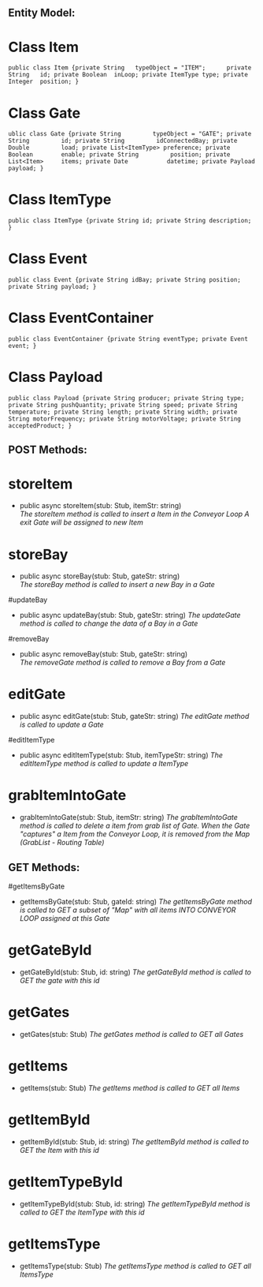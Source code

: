 
## Entity Model:

# Class Item
`public class Item {private String   typeObject = "ITEM";     
                    private String   id;
                    private Boolean  inLoop;
                    private ItemType type;
                    private Integer  position;
                    }
`
# Class Gate
`ublic class Gate {private String         typeObject = "GATE";
                   private String         id;
                   private String         idConnectedBay;
                   private Double         load;
                   private List<ItemType> preference;
                   private Boolean        enable;
                   private String         position;
                   private List<Item>     items;
                   private Date           datetime;
                   private Payload        payload;
                   }
`
# Class ItemType
`public class ItemType {private String id;
                        private String description;
                        }
`
# Class Event
`public class Event {private String idBay;
                     private String position;
                     private String payload;
                     }
`
# Class EventContainer
`public class EventContainer {private String eventType;
                              private Event event;
                              }
`
# Class Payload
`public class Payload {private String producer;
                       private String type;
                       private String pushQuantity;
                       private String speed;
                       private String temperature;
                       private String length;
                       private String width;
                       private String motorFrequency;
                       private String motorVoltage;
                       private String acceptedProduct;
                       }
`
 
## POST Methods: 
# storeItem   
- public async storeItem(stub: Stub, itemStr: string)    
_The storeItem method is called to insert a Item in the Conveyor Loop 
A exit Gate will be assigned to new Item_    


# storeBay   
- public async storeBay(stub: Stub, gateStr: string)    
_The storeBay method is called to insert a new Bay in a Gate_


#updateBay    
- public async updateBay(stub: Stub, gateStr: string)
_The updateGate method is called to change the data of a Bay in a Gate_ 


#removeBay  
- public async removeBay(stub: Stub, gateStr: string)   
_The removeGate method is called to remove a Bay from a Gate_



# editGate    
- public async editGate(stub: Stub, gateStr: string)
_The editGate method is called to update a Gate_
 

#editItemType    
- public async editItemType(stub: Stub, itemTypeStr: string)
_The editItemType method is called to update a ItemType_  


# grabItemIntoGate   
- grabItemIntoGate(stub: Stub, itemStr: string)
_The grabItemIntoGate method is called to delete a item from grab list of Gate._ 
_When the Gate "captures" a Item from the Conveyor Loop, it is removed from the Map (GrabList - Routing Table)_  


## GET Methods: 

#getItemsByGate
- getItemsByGate(stub: Stub, gateId: string)
_The getItemsByGate method is called to GET a subset of "Map" with all items INTO CONVEYOR LOOP assigned at this Gate_  

# getGateById
- getGateById(stub: Stub, id: string)
_The getGateById method is called to GET the gate with this id_


# getGates  
- getGates(stub: Stub)
_The getGates method is called to GET all Gates_


# getItems
- getItems(stub: Stub)
_The getItems method is called to GET all Items_  


# getItemById
- getItemById(stub: Stub, id: string)
_The getItemById method is called to GET the Item with this id_  

# getItemTypeById
- getItemTypeById(stub: Stub, id: string)
_The getItemTypeById method is called to GET the ItemType with this id_ 

# getItemsType
- getItemsType(stub: Stub)
_The getItemsType method is called to GET all ItemsType_  














